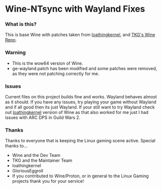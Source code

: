 # Wine-NTsync with Wayland Fixes

### What is this?
This is base Wine with patches taken from [loathingkernel](https://github.com/loathingkernel), and [TKG's Wine Repo](https://github.com/Frogging-Family/wine-tkg-git).

### Warning
- This is the wow64 version of Wine.
- ge-wayland.patch has been modified and some patches were removed, as they were not patching correctly for me.

### Issues
Current files on this project builds fine and works. Wayland behaves almost as it should. If you have any issues, try playing your game without Wayland and if all good then its just Wayland. If your still want to try Wayland check out [loathingkernel](https://github.com/loathingkernel) version of Wine as that also worked for me just I had issues with ARC DPS in Guild Wars 2.

### Thanks
Thanks to everyone that is keeping the Linux gaming scene active. Special thanks to...

- Wine and the Dev Team
- TKG and the Maintainer Team
- loathingkernel
- GloriousEggroll
- If you contributed to Wine/Proton, or in general to the Linux Gaming projects thank you for your service!
